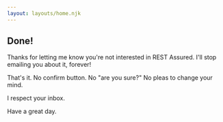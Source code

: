 ```yaml
---
layout: layouts/home.njk
---
```


## Done!

Thanks for letting me know you're not interested in REST Assured. I'll stop emailing you about it, forever!

That's it. No confirm button. No "are you sure?" No pleas to change your mind.

I respect your inbox.

Have a great day.
